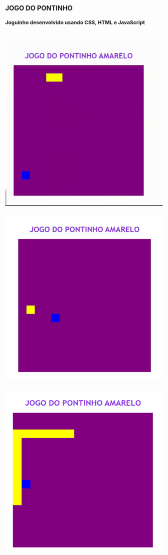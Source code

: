 ## JOGO DO PONTINHO ##

### Joguinho desenvolvido usando CSS, HTML e JavaScript ###
<br>

![imagem página inicial](./.github/jogodopontinho.gif)
<br>
<br>
<br>
![imagem página inicial](./.github/jogopontinho1.JPG)
<br>
<br>
<br>
![imagem página inicial](./.github/jogopontinho1.png)
<br>
<br>
<br>
